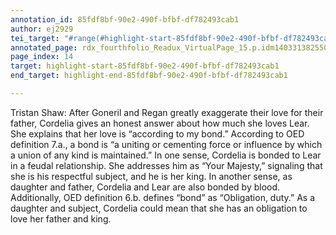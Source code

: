 ```yaml
---
annotation_id: 85fdf8bf-90e2-490f-bfbf-df782493cab1
author: ej2929
tei_target: "#range(#highlight-start-85fdf8bf-90e2-490f-bfbf-df782493cab1, #highlight-end-85fdf8bf-90e2-490f-bfbf-df782493cab1)"
annotated_page: rdx_fourthfolio_Readux_VirtualPage_15.p.idm140331382550000
page_index: 14
target: highlight-start-85fdf8bf-90e2-490f-bfbf-df782493cab1
end_target: highlight-end-85fdf8bf-90e2-490f-bfbf-df782493cab1

---
```

Tristan Shaw: After Goneril and Regan greatly exaggerate their love for their father, Cordelia gives an honest answer about how much she loves Lear. She explains that her love is “according to my bond.” According to OED definition 7.a., a bond is “a uniting or cementing force or influence by which a union of any kind is maintained.” In one sense, Cordelia is bonded to Lear in a feudal relationship. She addresses him as “Your Majesty,” signaling that she is his respectful subject, and he is her king. In another sense, as daughter and father, Cordelia and Lear are also bonded by blood. Additionally, OED definition 6.b. defines “bond” as “Obligation, duty.” As a daughter and subject, Cordelia could mean that she has an obligation to love her father and king. 
